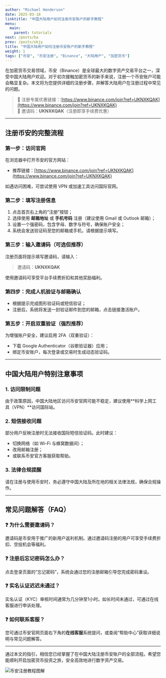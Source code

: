 ```yaml
---
author: "Michael Henderson"
date: 2025-03-18
linktitle: "中国大陆用户如何注册币安账户的新手教程"
menu:
  main:
    parent: tutorials
next: /posts/ba
prev: /posts/okjy
title: "中国大陆用户如何注册币安账户的新手教程"
weight: 1
tags: ["币安", "币安注册", "Binance", "大陆用户", "加密货币"]
---
```


在加密货币交易领域，币安（Binance）是全球最大的数字资产交易平台之一，深受中国大陆用户欢迎。对于初次接触加密货币的新手来说，注册一个币安账户可能会略显复杂。本文将为您提供详细的注册步骤，并解答大陆用户在注册过程中常见的问题。

> 📌 注册专属优惠链接：[https://www.binance.com/join?ref=UKNXKQAK](https://www.binance.com/join?ref=UKNXKQAK)  
> 🎁 邀请码：**UKNXKQAK**（注册即享手续费优惠）

---

## 注册币安的完整流程

### 第一步：访问官网

在浏览器中打开币安的官方网站：

- 推荐链接：[https://www.binance.com/join?ref=UKNXKQAK](https://www.binance.com/join?ref=UKNXKQAK)

如遇访问困难，可尝试使用 VPN 或加速工具访问国际官网。

### 第二步：填写注册信息

1. 点击首页右上角的“注册”按钮；
2. 选择使用 **邮箱地址** 或 **手机号码** 注册（建议使用 Gmail 或 Outlook 邮箱）；
3. 设置一个强密码，包含字母、数字与符号，确保账户安全；
4. 系统会发送验证码至您的邮箱或手机，请根据提示填写。

### 第三步：输入邀请码（可选但推荐）

注册页面将提示填写邀请码，请输入：

> 邀请码：**UKNXKQAK**

使用邀请码可享受平台手续费折扣和其他奖励福利。

### 第四步：完成人机验证与邮箱确认

- 根据提示完成图形验证码或短信验证；
- 注册后，系统将发送一封验证邮件到您的邮箱，点击链接激活账户。

### 第五步：开启双重验证（强烈推荐）

为增强账户安全，建议启用 2FA（双重验证）：

- 下载 Google Authenticator（谷歌验证器）应用；
- 绑定币安账户，每次登录或交易时生成动态验证码。

---

## 中国大陆用户特别注意事项

### 1. 访问限制问题

由于政策原因，中国大陆地区访问币安官网可能不稳定，建议使用**科学上网工具（VPN）**访问国际站。

### 2. 短信接收问题

部分用户反映注册时无法接收国际短信验证码。此时建议：

- 切换网络（如 Wi-Fi 与蜂窝数据间）；
- 改用邮箱注册；
- 或联系币安官方客服获取帮助。

### 3. 法律合规提醒

请在注册与使用币安时，务必遵守中国大陆及所在地的相关法律法规，确保合规操作。

---

## 常见问题解答（FAQ）

### ❓ 为什么需要邀请码？

邀请码是币安用于推广的新用户返利机制。通过邀请码注册的用户可享受手续费折扣、空投机会等福利。

### ❓ 注册后忘记密码怎么办？

点击登录页面的“忘记密码”，系统会通过您的注册邮箱引导您完成密码重设。

### ❓ 实名认证迟迟未通过？

实名认证（KYC）审核时间通常为几分钟至1小时。如长时间未通过，可通过在线客服进行申诉处理。

### ❓ 如何联系客服？

您可通过币安官网页面右下角的**在线客服**系统提问，或查阅“帮助中心”获取详细说明与常见问题解答。

---

通过本文的指引，相信您已经掌握了在中国大陆注册币安账户的全部流程。希望您能顺利开启加密货币投资之旅，安全高效地进行数字资产交易。

![币安注册教程图解](https://i.miji.bid/2025/03/18/cfaefd6eb23e11eef61093d94d29340a.png "币安注册流程示意图")
